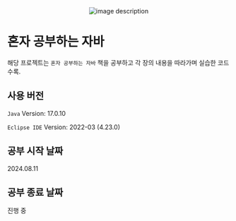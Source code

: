 <div align="center">
  <img src="https://github.com/user-attachments/assets/d33ca1e4-3a17-45e6-8048-5be02a12be77" alt="image description">
</div>

# 혼자 공부하는 자바

해당 프로젝트는 `혼자 공부하는 자바` 책을 공부하고 각 장의 내용을 따라가며 실습한 코드 수록.

## 사용 버전

`Java` Version: 17.0.10

`Eclipse IDE` Version: 2022-03 (4.23.0)

## 공부 시작 날짜

2024.08.11

## 공부 종료 날짜

진행 중
